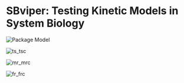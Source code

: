 # SBviper: Testing Kinetic Models in System Biology

![Package Model](https://github.com/sys-bio/SBviper/blob/master/package_model.png)

![ts_tsc](https://github.com/sys-bio/SBviper/blob/master/ts_tsc.png)

![mr_mrc](https://github.com/sys-bio/SBviper/blob/master/mr_mrc.png)

![fr_frc](https://github.com/sys-bio/SBviper/blob/master/fr_frc.png)